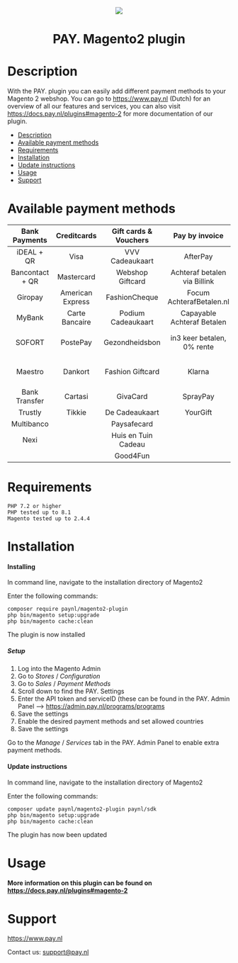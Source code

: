 <p align="center">
    <img src="https://www.pay.nl/uploads/1/brands/main_logo.png" />
</p>
<h1 align="center">PAY. Magento2 plugin</h1>
  
# Description

With the PAY. plugin you can easily add different payment methods to your Magento 2 webshop. You can go to https://www.pay.nl (Dutch) for an overview of all our features and services, you can also visit https://docs.pay.nl/plugins#magento-2 for more documentation of our plugin.

- [Description](#description)
- [Available payment methods](#available-payment-methods)
- [Requirements](#requirements)
- [Installation](#installation)
- [Update instructions](#update-instructions)
- [Usage](#usage)
- [Support](#support)

# Available payment methods

Bank Payments  | Creditcards | Gift cards & Vouchers | Pay by invoice | Others | 
:-----------: | :-----------: | :-----------: | :-----------: | :-----------: |
iDEAL + QR |Visa | VVV Cadeaukaart | AfterPay | PayPal |
Bancontact + QR |  Mastercard | Webshop Giftcard | Achteraf betalen via Billink | WeChatPay | 
Giropay |American Express | FashionCheque | Focum AchterafBetalen.nl | AmazonPay |
MyBank | Carte Bancaire | Podium Cadeaukaart | Capayable Achteraf Betalen | Cashly | 
SOFORT | PostePay | Gezondheidsbon | in3 keer betalen, 0% rente | Pay Fixed Price (phone) |
Maestro | Dankort | Fashion Giftcard | Klarna | Instore Payments (POS) |
Bank Transfer | Cartasi | GivaCard | SprayPay | Przelewy24 | 
Trustly | Tikkie | De Cadeaukaart | YourGift | Creditclick | Apple Pay | 
| Multibanco | | Paysafecard | | Payconiq
| Nexi |  | Huis en Tuin Cadeau| | Google Pay |
| | | Good4Fun


# Requirements

    PHP 7.2 or higher
    PHP tested up to 8.1
    Magento tested up to 2.4.4


# Installation
#### Installing

In command line, navigate to the installation directory of Magento2

Enter the following commands:

```
composer require paynl/magento2-plugin
php bin/magento setup:upgrade
php bin/magento cache:clean
```

The plugin is now installed


##### Setup

1. Log into the Magento Admin
2. Go to *Stores* / *Configuration*
3. Go to *Sales* / *Payment Methods*
4. Scroll down to find the PAY. Settings
5. Enter the API token and serviceID (these can be found in the PAY. Admin Panel --> https://admin.pay.nl/programs/programs
6. Save the settings
7. Enable the desired payment methods and set allowed countries
8. Save the settings

Go to the *Manage* / *Services* tab in the PAY. Admin Panel to enable extra payment methods.   

#### Update instructions

In command line, navigate to the installation directory of Magento2

Enter the following commands:

```
composer update paynl/magento2-plugin paynl/sdk
php bin/magento setup:upgrade
php bin/magento cache:clean
```

The plugin has now been updated

# Usage

**More information on this plugin can be found on https://docs.pay.nl/plugins#magento-2**

# Support
https://www.pay.nl

Contact us: support@pay.nl
